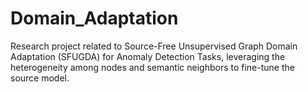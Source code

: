 # Domain_Adaptation
Research project related to Source-Free Unsupervised Graph Domain Adaptation (SFUGDA) for Anomaly Detection Tasks, leveraging the heterogeneity among nodes and semantic neighbors to fine-tune the source model.
